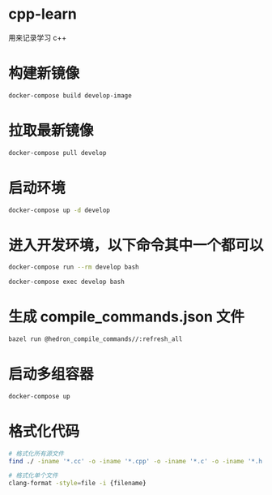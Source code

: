 # cpp-learn
用来记录学习 c++

# 构建新镜像
```bash
docker-compose build develop-image
```

# 拉取最新镜像
```bash
docker-compose pull develop
```

# 启动环境
```bash
docker-compose up -d develop
``` 

# 进入开发环境，以下命令其中一个都可以
```bash
docker-compose run --rm develop bash

docker-compose exec develop bash
```

# 生成 compile_commands.json 文件
```bash
bazel run @hedron_compile_commands//:refresh_all
```

# 启动多组容器
```bash
docker-compose up
```

# 格式化代码
```bash
# 格式化所有源文件
find ./ -iname '*.cc' -o -iname '*.cpp' -o -iname '*.c' -o -iname '*.h' | xargs clang-format -style=file -i

# 格式化单个文件
clang-format -style=file -i {filename}
```